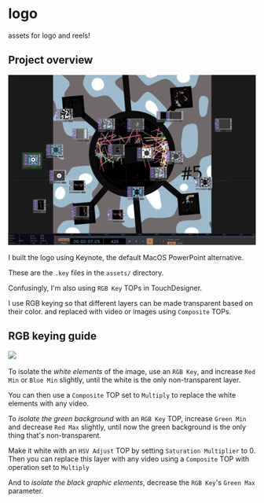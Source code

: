 # logo
assets for logo and reels!

## Project overview

<img src="readme_images/tdsf_project_preview.png" width="1000">

I built the logo using Keynote, the default MacOS PowerPoint alternative.

These are the `.key` files in the `assets/` directory.

Confusingly, I'm also using `RGB Key` TOPs in TouchDesigner.

I use RGB keying so that different layers can be made transparent based on their color.
and replaced with video or images using `Composite` TOPs.


## RGB keying guide

<img src="rgb_keying_guide.png" width="1000">

To isolate the *white elements* of the image, use an `RGB Key`, 
and increase `Red Min` or `Blue Min` slightly, until the white is the only non-transparent layer. 

You can then use a `Composite` TOP set to `Multiply` to replace the white elements with any video.

To *isolate the green background* with an `RGB Key` TOP,
increase `Green Min` and decrease `Red Max` slightly,
until now the green background is the only thing that's non-transparent.

Make it white with an `HSV Adjust` TOP by setting `Saturation Multiplier` to 0.
Then you can replace this layer with any video using a `Composite` TOP with operation set to `Multiply`


And to *isolate the black graphic elements*, decrease the `RGB Key`'s `Green Max` parameter.  

